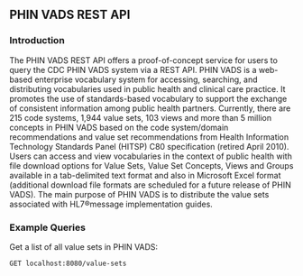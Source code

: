 ## PHIN VADS REST API

### Introduction
The PHIN VADS REST API offers a proof-of-concept service for users to query the CDC PHIN VADS system via a REST API. PHIN VADS is a web-based enterprise vocabulary system for accessing, searching, and distributing vocabularies used in public health and clinical care practice. It promotes the use of standards-based vocabulary to support the exchange of consistent information among public health partners. Currently, there are 215 code systems, 1,944 value sets, 103 views and more than 5 million concepts in PHIN VADS based on the code system/domain recommendations and value set recommendations from Health Information Technology Standards Panel (HITSP) C80 specification (retired April 2010). Users can access and view vocabularies in the context of public health with file download options for Value Sets, Value Set Concepts, Views and Groups available in a tab-delimited text format and also in Microsoft Excel format (additional download file formats are scheduled for a future release of PHIN VADS). The main purpose of PHIN VADS is to distribute the value sets associated with HL7®message implementation guides.

### Example Queries
Get a list of all value sets in PHIN VADS:

`GET localhost:8080/value-sets`